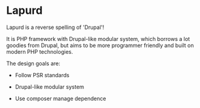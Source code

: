 Lapurd
======

Lapurd is a reverse spelling of 'Drupal'!

It is PHP framework with Drupal-like modular system, which borrows a lot
goodies from Drupal, but aims to be more programmer friendly and built on
modern PHP technologies.

The design goals are:

* Follow PSR standards

* Drupal-like modular system

* Use composer manage dependence
